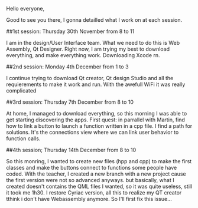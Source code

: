 Hello everyone, 

Good to see you there, I gonna detailled what I work on at each session. 

##1st session: Thursday 30th November from 8 to 11

I am in the design/User Interface team. What we need to do this is Web Assembly, Qt Designer. 
Right now, I am trying my best to download everything, and make everything work. 
Downloading Xcode rn. 

##2nd session: Monday 4th December from 1 to 3

I continue trying to download Qt creator, Qt design Studio and all the requierements to make it work and run. 
With the awefull WiFi it was really complicated

##3rd session: Thursday 7th December from 8 to 10

At home, I managed to download everything, so this morning I was able to get starting discovering the apps. 
First quest: in parrallel with Martin, find how to link a button to launch a function written in a cpp file. 
I find a path for solutions. It's the connections view where we can link user behavior to function calls. 

##4th session; Thursday 14th December from 8 to 10

So this monring, I wanted to create new files (hpp and cpp) to make the first classes and make the buttons connect to functions some people have coded. 
With the teacher, I created a new branch with a new project cause the first version were not so advanced anyways. but basically, what I created doesn't contains the QML files I wanted, so it was quite useless, still it took me 1h30. I restore Cyriac version, all this to realize my QT creator tthink i don't have Webassembly anymore. So I'll first fix this issue...
